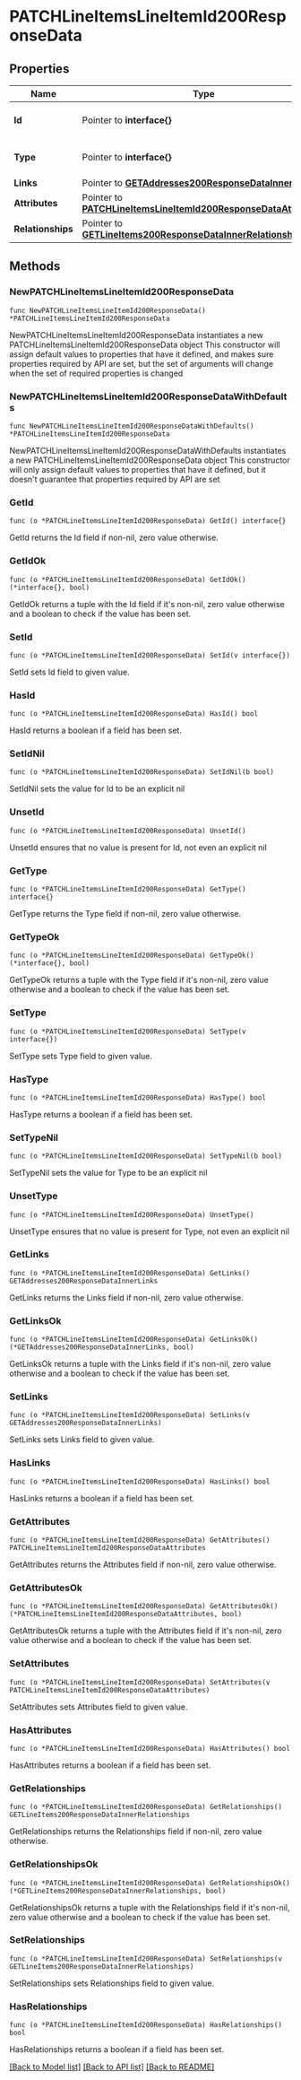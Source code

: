 # PATCHLineItemsLineItemId200ResponseData

## Properties

Name | Type | Description | Notes
------------ | ------------- | ------------- | -------------
**Id** | Pointer to **interface{}** | The resource&#39;s id | [optional] 
**Type** | Pointer to **interface{}** | The resource&#39;s type | [optional] 
**Links** | Pointer to [**GETAddresses200ResponseDataInnerLinks**](GETAddresses200ResponseDataInnerLinks.md) |  | [optional] 
**Attributes** | Pointer to [**PATCHLineItemsLineItemId200ResponseDataAttributes**](PATCHLineItemsLineItemId200ResponseDataAttributes.md) |  | [optional] 
**Relationships** | Pointer to [**GETLineItems200ResponseDataInnerRelationships**](GETLineItems200ResponseDataInnerRelationships.md) |  | [optional] 

## Methods

### NewPATCHLineItemsLineItemId200ResponseData

`func NewPATCHLineItemsLineItemId200ResponseData() *PATCHLineItemsLineItemId200ResponseData`

NewPATCHLineItemsLineItemId200ResponseData instantiates a new PATCHLineItemsLineItemId200ResponseData object
This constructor will assign default values to properties that have it defined,
and makes sure properties required by API are set, but the set of arguments
will change when the set of required properties is changed

### NewPATCHLineItemsLineItemId200ResponseDataWithDefaults

`func NewPATCHLineItemsLineItemId200ResponseDataWithDefaults() *PATCHLineItemsLineItemId200ResponseData`

NewPATCHLineItemsLineItemId200ResponseDataWithDefaults instantiates a new PATCHLineItemsLineItemId200ResponseData object
This constructor will only assign default values to properties that have it defined,
but it doesn't guarantee that properties required by API are set

### GetId

`func (o *PATCHLineItemsLineItemId200ResponseData) GetId() interface{}`

GetId returns the Id field if non-nil, zero value otherwise.

### GetIdOk

`func (o *PATCHLineItemsLineItemId200ResponseData) GetIdOk() (*interface{}, bool)`

GetIdOk returns a tuple with the Id field if it's non-nil, zero value otherwise
and a boolean to check if the value has been set.

### SetId

`func (o *PATCHLineItemsLineItemId200ResponseData) SetId(v interface{})`

SetId sets Id field to given value.

### HasId

`func (o *PATCHLineItemsLineItemId200ResponseData) HasId() bool`

HasId returns a boolean if a field has been set.

### SetIdNil

`func (o *PATCHLineItemsLineItemId200ResponseData) SetIdNil(b bool)`

 SetIdNil sets the value for Id to be an explicit nil

### UnsetId
`func (o *PATCHLineItemsLineItemId200ResponseData) UnsetId()`

UnsetId ensures that no value is present for Id, not even an explicit nil
### GetType

`func (o *PATCHLineItemsLineItemId200ResponseData) GetType() interface{}`

GetType returns the Type field if non-nil, zero value otherwise.

### GetTypeOk

`func (o *PATCHLineItemsLineItemId200ResponseData) GetTypeOk() (*interface{}, bool)`

GetTypeOk returns a tuple with the Type field if it's non-nil, zero value otherwise
and a boolean to check if the value has been set.

### SetType

`func (o *PATCHLineItemsLineItemId200ResponseData) SetType(v interface{})`

SetType sets Type field to given value.

### HasType

`func (o *PATCHLineItemsLineItemId200ResponseData) HasType() bool`

HasType returns a boolean if a field has been set.

### SetTypeNil

`func (o *PATCHLineItemsLineItemId200ResponseData) SetTypeNil(b bool)`

 SetTypeNil sets the value for Type to be an explicit nil

### UnsetType
`func (o *PATCHLineItemsLineItemId200ResponseData) UnsetType()`

UnsetType ensures that no value is present for Type, not even an explicit nil
### GetLinks

`func (o *PATCHLineItemsLineItemId200ResponseData) GetLinks() GETAddresses200ResponseDataInnerLinks`

GetLinks returns the Links field if non-nil, zero value otherwise.

### GetLinksOk

`func (o *PATCHLineItemsLineItemId200ResponseData) GetLinksOk() (*GETAddresses200ResponseDataInnerLinks, bool)`

GetLinksOk returns a tuple with the Links field if it's non-nil, zero value otherwise
and a boolean to check if the value has been set.

### SetLinks

`func (o *PATCHLineItemsLineItemId200ResponseData) SetLinks(v GETAddresses200ResponseDataInnerLinks)`

SetLinks sets Links field to given value.

### HasLinks

`func (o *PATCHLineItemsLineItemId200ResponseData) HasLinks() bool`

HasLinks returns a boolean if a field has been set.

### GetAttributes

`func (o *PATCHLineItemsLineItemId200ResponseData) GetAttributes() PATCHLineItemsLineItemId200ResponseDataAttributes`

GetAttributes returns the Attributes field if non-nil, zero value otherwise.

### GetAttributesOk

`func (o *PATCHLineItemsLineItemId200ResponseData) GetAttributesOk() (*PATCHLineItemsLineItemId200ResponseDataAttributes, bool)`

GetAttributesOk returns a tuple with the Attributes field if it's non-nil, zero value otherwise
and a boolean to check if the value has been set.

### SetAttributes

`func (o *PATCHLineItemsLineItemId200ResponseData) SetAttributes(v PATCHLineItemsLineItemId200ResponseDataAttributes)`

SetAttributes sets Attributes field to given value.

### HasAttributes

`func (o *PATCHLineItemsLineItemId200ResponseData) HasAttributes() bool`

HasAttributes returns a boolean if a field has been set.

### GetRelationships

`func (o *PATCHLineItemsLineItemId200ResponseData) GetRelationships() GETLineItems200ResponseDataInnerRelationships`

GetRelationships returns the Relationships field if non-nil, zero value otherwise.

### GetRelationshipsOk

`func (o *PATCHLineItemsLineItemId200ResponseData) GetRelationshipsOk() (*GETLineItems200ResponseDataInnerRelationships, bool)`

GetRelationshipsOk returns a tuple with the Relationships field if it's non-nil, zero value otherwise
and a boolean to check if the value has been set.

### SetRelationships

`func (o *PATCHLineItemsLineItemId200ResponseData) SetRelationships(v GETLineItems200ResponseDataInnerRelationships)`

SetRelationships sets Relationships field to given value.

### HasRelationships

`func (o *PATCHLineItemsLineItemId200ResponseData) HasRelationships() bool`

HasRelationships returns a boolean if a field has been set.


[[Back to Model list]](../README.md#documentation-for-models) [[Back to API list]](../README.md#documentation-for-api-endpoints) [[Back to README]](../README.md)


